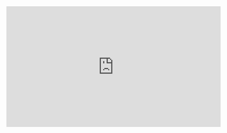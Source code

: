 <iframe src="https://github.com/BlackJack0083/BlackJack0083.github.io/blob/main/doc/GUI%E7%BC%96%E7%A8%8B.pdf" width="560" height="315" frameborder="0" allowfullscreen></iframe>
